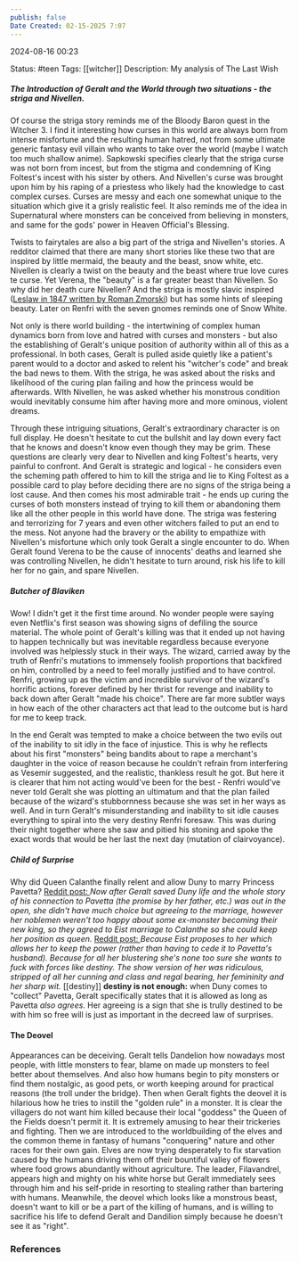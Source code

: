 ```yaml
---
publish: false
Date Created: 02-15-2025 7:07
---
```

2024-08-16 00:23

Status: #teen
Tags: [[witcher]]
Description: My analysis of The Last Wish

##### The Introduction of Geralt and the World through two situations - the striga and Nivellen.

Of course the striga story reminds me of the Bloody Baron quest in the Witcher 3. I find it interesting how curses in this world are always born from intense misfortune and the resulting human hatred, not from some ultimate generic fantasy evil villain who wants to take over the world (maybe I watch too much shallow anime). Sapkowski specifies clearly that the striga curse was not born from incest, but from the stigma and condemning of King Foltest's incest with his sister by others. And Nivellen's curse was brought upon him by his raping of a priestess who likely had the knowledge to cast complex curses. Curses are messy and each one somewhat unique to the situation which give it a grisly realistic feel. It also reminds me of the idea in Supernatural where monsters can be conceived from believing in monsters, and same for the gods' power in Heaven Official's Blessing. 

Twists to fairytales are also a big part of the striga and Nivellen's stories. A redditor claimed that there are many short stories like these two that are inspired by little mermaid, the beauty and the beast, snow white, etc. Nivellen is clearly a twist on the beauty and the beast where true love cures te curse. Yet Verena, the "beauty" is a far greater beast than Nivellen. So why did her death cure Nivellen? And the striga is mostly slavic inspired ([Leslaw in 1847 written by Roman Zmorski](https://www.youtube.com/watch?v=T02NrgO8Vvs)) but has some hints of sleeping beauty. Later on Renfri with the seven gnomes reminds one of Snow White. 

Not only is there world building - the intertwining of complex human dynamics born from love and hatred with curses and monsters - but also the establishing of Geralt's unique position of authority within all of this as a professional. In both cases, Geralt is pulled aside quietly like a patient's parent would to a doctor and asked to relent his "witcher's code" and break the bad news to them. With the striga, he was asked about the risks and likelihood of the curing plan failing and how the princess would be afterwards. WIth Nivellen, he was asked whether his monstrous condition would inevitably consume him after having more and more ominous, violent dreams. 

Through these intriguing situations, Geralt's extraordinary character is on full display. He doesn't hesitate to cut the bullshit and lay down every fact that he knows and doesn't know even though they may be grim. These questions are clearly very dear to Nivellen and king Foltest's hearts, very painful to confront. And Geralt is strategic and logical - he considers even the scheming path offered to him to kill the striga and lie to King Foltest as a possible card to play before deciding there are no signs of the striga being a lost cause. And then comes his most admirable trait - he ends up curing the curses of both monsters instead of trying to kill them or abandoning them like all the other people in this world have done. The striga was festering and terrorizing for 7 years and even other witchers failed to put an end to the mess. Not anyone had the bravery or the ability to empathize with Nivellen's misfortune which only took Geralt a single encounter to do. When Geralt found Verena to be the cause of innocents' deaths and learned she was controlling Nivellen, he didn't hesitate to turn around, risk his life to kill her for no gain, and spare Nivellen.  

##### Butcher of Blaviken

Wow! I didn't get it the first time around. No wonder people were saying even Netflix's first season was showing signs of defiling the source material. The whole point of Geralt's killing was that it ended up not having to happen technically but was inevitable regardless because everyone involved was helplessly stuck in their ways. The wizard, carried away by the truth of Renfri's mutations to immensely foolish proportions that backfired on him, controlled by a need to feel morally justified and to have control. Renfri, growing up as the victim and incredible survivor of the wizard's horrific actions, forever defined by her thrist for revenge and inability to back down after Geralt "made his choice". There are far more subtler ways in how each of the other characters act that lead to the outcome but is hard for me to keep track. 

In the end Geralt was tempted to make a choice between the two evils out of the inability to sit idly in the face of injustice. This is why he reflects about his first "monsters" being bandits about to rape a merchant's daughter in the voice of reason because he couldn't refrain from interfering as Vesemir suggested, and the realistic, thankless result he got. But here it is clearer that him not acting would've been for the best - Renfri would've never told Geralt she was plotting an ultimatum and that the plan failed because of the wizard's stubbornness because she was set in her ways as well. And in turn Geralt's misunderstanding and inability to sit idle causes everything to spiral into the very destiny Renfri foresaw. This was during their night together where she saw and pitied his stoning and spoke the exact words that would be her last the next day (mutation of clairvoyance).

##### Child of Surprise

Why did Queen Calanthe finally relent and allow Duny to marry Princess Pavetta?
[Reddit post: ](https://www.reddit.com/r/witcher/comments/nryf7l/comment/h0jsofb/?utm_source=share&utm_medium=web3x&utm_name=web3xcss&utm_term=1&utm_content=share_button)
*Now after Geralt saved Duny life and the whole story of his connection to Pavetta (the promise by her father, etc.) was out in the open, she didn't have much choice but agreeing to the marriage, however her noblemen weren't too happy about some ex-monster becoming their new king, so they agreed to Eist marriage to Calanthe so she could keep her position as queen.*
[Reddit post: ](https://www.reddit.com/r/wiedzmin/comments/f052zl/comment/fgrmcw6/?utm_source=share&utm_medium=web3x&utm_name=web3xcss&utm_term=1&utm_content=share_button)
*Because Eist proposes to her which allows her to keep the power (rather than having to cede it to Pavetta's husband). Because for all her blustering she's none too sure she wants to fuck with forces like destiny. The show version of her was ridiculous, stripped of all her cunning and class and regal bearing, her femininity and her sharp wit.*
[[destiny]]
**destiny is not enough:** when Duny comes to "collect" Pavetta, Geralt specifically states that it is allowed as long as Pavetta *also agrees*. Her agreeing is a sign that she is trully destined to be with him so free will is just as important in the decreed law of surprises. 

#### The Deovel

Appearances can be deceiving. 
Geralt tells Dandelion how nowadays most people, with little monsters to fear, blame on made up monsters to feel better about themselves. And also how humans begin to pity monsters or find them nostalgic, as good pets, or worth keeping around for practical reasons (the troll under the bridge). 
Then when Geralt fights the deovel it is hilarious how he tries to instill the "golden rule" in a monster. It is clear the villagers do not want him killed because their local "goddess" the Queen of the Fields doesn't permit it. It is extremely amusing to hear their trickeries and fighting. 
Then we are introduced to the worldbuilding of the elves and the common theme in fantasy of humans "conquering" nature and other races for their own gain. Elves are now trying desperately to fix starvation caused by the humans driving them off their bountiful valley of flowers where food grows abundantly without agriculture. The leader, Filavandrel, appears high and mighty on his white horse but Geralt immediately sees through him and his self-pride in resorting to stealing rather than bartering with humans. Meanwhile, the deovel which looks like a monstrous beast, doesn't want to kill or be a part of the killing of humans, and is willing to sacrifice his life to defend Geralt and Dandilion simply because he doesn't see it as "right". 

### References
